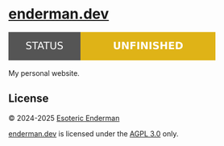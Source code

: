 # [enderman.dev][website]

[![Project status: maintained][status]][root]

My personal website.

## License

&copy; 2024-2025 [Esoteric Enderman][author]

[enderman.dev][website] is licensed under the [AGPL 3.0][license] only.

<!-- Link aliases -->

[root]: /

[website]: https://enderman.dev
[author]: https://enderman.dev

<!-- Files -->

[license]: ./LICENSE
[status]: ./assets/images/badges/status.svg
